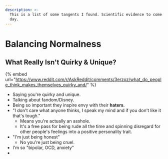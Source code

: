 ```yaml
---
description: >-
  This is a list of some tangents I found. Scientific evidence to come... one
  day.
---
```


# Balancing Normalness

## What Really Isn't Quirky & Unique?

{% embed url="https://www.reddit.com/r/AskReddit/comments/3erzoz/what_do_people_think_makes_themselves_quirky_and/" %}

* Saying you're quirky and unique.
* Talking about fandom/Disney.
* Being so important they inspire envy with their **haters**.
* "I don't care what anyone thinks, I speak my mind and if you don't like it that's tough."
  * Means you're actually an asshole.
  * It's a free pass for being rude all the time and spinning disregard for other people's feelings into a positive personality trait. 
* "I'm just being honest"
  * No you're just being cruel.
* I'm so "bipolar, OCD, anxiety"
*
